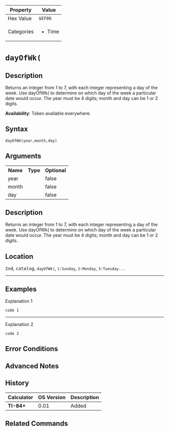 | Property      | Value |
|---------------|-------|
| Hex Value     | `$EF06`|
| Categories    | <ul><li>Time</li></ul> |

# `dayOfWk(`

## Description
Returns an integer from 1 to 7, with each integer representing a day of the week. Use dayOfWk( to determine on which day of the week a particular date would occur. The year must be 4 digits; month and day can be 1 or 2 digits.


<b>Availability</b>: Token available everywhere.

## Syntax
`dayOfWk(year,month,day)`

## Arguments
<table>
<tr><th>Name</th><th>Type</th><th>Optional</th></tr>

<tr><td>year</td><td></td><td>false</td></tr>

<tr><td>month</td><td></td><td>false</td></tr>

<tr><td>day</td><td></td><td>false</td></tr>

</table>

## Description
Returns an integer from 1 to 7, with each integer representing a day of the week. Use dayOfWk( to determine on which day of the week a particular date would occur. The year must be 4 digits; month and day can be 1 or 2 digits.

## Location
<kbd>2nd</kbd>, <kbd>catalog</kbd>, `dayOfWk(`, `1:Sunday`, `2:Monday`, `3:Tuesday...`
<hr>

## Examples

Explanation 1
```ti-basic
code 1
```
---
Explanation 2
```ti-basic
code 2
```

## Error Conditions


## Advanced Notes


## History
| Calculator | OS Version | Description |
|------------|------------|-------------|
| <b>TI-84+</b> | 0.01 | Added

## Related Commands

    